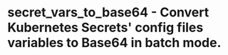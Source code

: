 # __secret_vars_to_base64__ - Convert Kubernetes Secrets' config files variables to Base64 in batch mode.